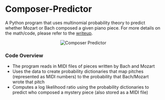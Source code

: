 # Composer-Predictor
A Python program that uses multinomial probability theory to predict whether Mozart or Bach composed a given piano piece. For more details on the math/code, please refer to the <a href="https://drive.google.com/file/d/1kXaCHOez1-o_YLw8VjFt64t_9xdHVq7C/view?usp=sharing">writeup</a>.

<p align="center">
  <img src="https://imgur.com/mXKxDDx.gif?" alt="Composer Predictor"/>
</p>

### Code Overview
* The program reads in MIDI files of pieces written by Bach and Mozart
* Uses the data to create probability dictionaries that map pitches (represented as MIDI numbers) to the probability that Bach/Mozart wrote that pitch
* Computes a log likelihood ratio using the probability dictionaries to predict who composed a mystery piece (also stored as a MIDI file)
